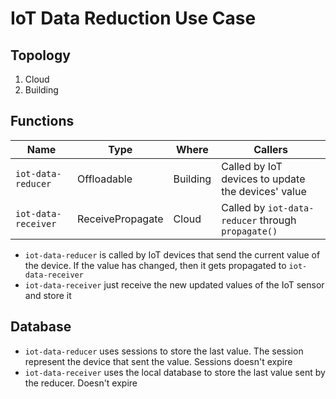# IoT Data Reduction Use Case

## Topology

1. Cloud
2. Building

## Functions

| Name                | Type             | Where    | Callers                                            |
|---------------------|------------------|----------|----------------------------------------------------|
| `iot-data-reducer`  | Offloadable      | Building | Called by IoT devices to update the devices' value |
| `iot-data-receiver` | ReceivePropagate | Cloud    | Called by `iot-data-reducer` through `propagate()` |

* `iot-data-reducer` is called by IoT devices that send the current value of the device. If the value has changed, then
  it gets propagated to `iot-data-receiver`
* `iot-data-receiver` just receive the new updated values of the IoT sensor and store it

## Database

* `iot-data-reducer` uses sessions to store the last value. The session represent the device that sent the value.
  Sessions doesn't expire
* `iot-data-receiver` uses the local database to store the last value sent by the reducer. Doesn't expire
